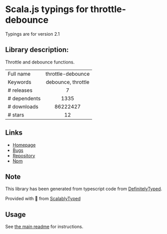 
# Scala.js typings for throttle-debounce

Typings are for version 2.1

## Library description:
Throttle and debounce functions.

|                    |                 |
| ------------------ | :-------------: |
| Full name          | throttle-debounce |
| Keywords           | debounce, throttle |
| # releases         | 7 |
| # dependents       | 1335 |
| # downloads        | 86222427 |
| # stars            | 12 |

## Links
- [Homepage](https://github.com/niksy/throttle-debounce#readme)
- [Bugs](https://github.com/niksy/throttle-debounce/issues)
- [Repository](https://github.com/niksy/throttle-debounce)
- [Npm](https://www.npmjs.com/package/throttle-debounce)
    


## Note
This library has been generated from typescript code from [DefinitelyTyped](https://definitelytyped.org).

Provided with :purple_heart: from [ScalablyTyped](https://github.com/oyvindberg/ScalablyTyped)

## Usage
See [the main readme](../../readme.md) for instructions.


